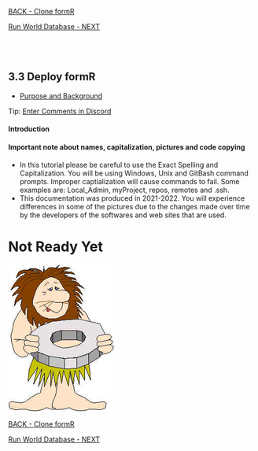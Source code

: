 <!-- ------------------------------------------------------------------------- -->

<div class="page-back">


[BACK - Clone formR](/formR/fr0401_Clone-formR.md)
</div><div class="page-next">

[Run World Database - NEXT](/formR/fr0401_World-Database.md)
</div><div style="margin-top:35px">&nbsp;</div>

<!-- ------------------------------------------------------------------------- -->


## 3.3 Deploy formR <!-- {docsify-ignore} -->
- [Purpose and Background](../Setup/purposes/pfr0307_Setup-React-Apps-Ubuntu.md)

<div class="banner">

Tip: [Enter Comments in Discord](https://discord.com/channels/928752444316483585/959889116416319519)
</div>

#### Introduction <!-- {docsify-ignore} -->


#### Important note about names, capitalization, pictures and code copying <!-- {docsify-ignore} -->
- In this tutorial please be careful to use the Exact Spelling and Capitalization. You will be using Windows, Unix and GitBash command prompts. Improper captialization will cause commands to fail. Some examples are: Local_Admin, myProject, repos, remotes and .ssh.
- This documentation was produced in 2021-2022. You will experience differences in some of the pictures due to the changes made over time by the developers of the softwares and web sites that are used.

# Not Ready Yet

![Not Ready Yet](./images/fr0000-01_not-ready.png "Not Ready Yet")


<!-- ------------------------------------------------------------------------- -->

<div class="page-back">

[BACK - Clone formR](/formR/fr0401_Clone-formR.md)
</div><div class="page-next">

[Run World Database - NEXT](/formR/fr0401_World-Database.md)
</div>

<!-- ------------------------------------------------------------------------- -->